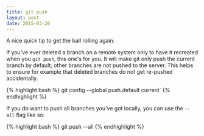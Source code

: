 ```yaml
---
title: git push
layout: post
date: 2015-03-26
---
```


A nice quick tip to get the ball rolling again.

If you've ever deleted a branch on a remote system only to have it recreated when you `git push`, this one's for you. It will make git only push the current branch by default; other branches are not pushed to the server. This helps to ensure for example that deleted branches do not get re-pushed accidentally.

{% highlight bash %}
git config --global push.default current`
{% endhighlight %}

If you do want to push all branches you've got locally, you can use the `--all` flag like so:

{% highlight bash %}
git push --all
{% endhighlight %}

